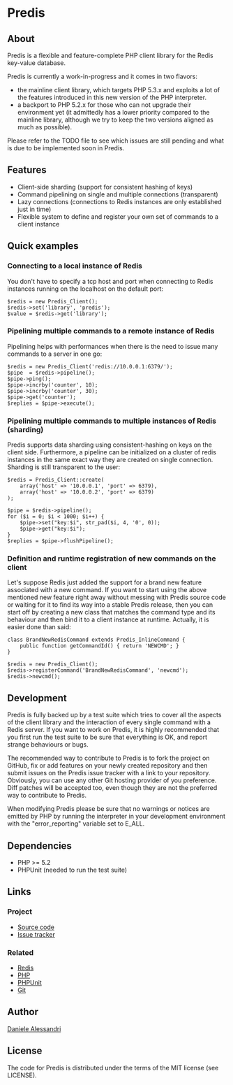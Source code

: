 # Predis #

## About ##

Predis is a flexible and feature-complete PHP client library for the Redis key-value 
database.

Predis is currently a work-in-progress and it comes in two flavors:

 - the mainline client library, which targets PHP 5.3.x and exploits a lot of the 
   features introduced in this new version of the PHP interpreter.
 - a backport to PHP 5.2.x for those who can not upgrade their environment yet 
   (it admittedly has a lower priority compared to the mainline library, although we 
   try to keep the two versions aligned as much as possible).

Please refer to the TODO file to see which issues are still pending and what is due 
to be implemented soon in Predis.


## Features ##

- Client-side sharding (support for consistent hashing of keys)
- Command pipelining on single and multiple connections (transparent)
- Lazy connections (connections to Redis instances are only established just in time)
- Flexible system to define and register your own set of commands to a client instance


## Quick examples ##

### Connecting to a local instance of Redis ###

You don't have to specify a tcp host and port when connecting to Redis instances 
running on the localhost on the default port:

    $redis = new Predis_Client();
    $redis->set('library', 'predis');
    $value = $redis->get('library');


### Pipelining multiple commands to a remote instance of Redis ##

Pipelining helps with performances when there is the need to issue many commands 
to a server in one go:

    $redis = new Predis_Client('redis://10.0.0.1:6379/');
    $pipe  = $redis->pipeline();
    $pipe->ping();
    $pipe->incrby('counter', 10);
    $pipe->incrby('counter', 30);
    $pipe->get('counter');
    $replies = $pipe->execute();


### Pipelining multiple commands to multiple instances of Redis (sharding) ##

Predis supports data sharding using consistent-hashing on keys on the client side. 
Furthermore, a pipeline can be initialized on a cluster of redis instances in the 
same exact way they are created on single connection. Sharding is still transparent 
to the user:

    $redis = Predis_Client::create(
        array('host' => '10.0.0.1', 'port' => 6379),
        array('host' => '10.0.0.2', 'port' => 6379)
    );

    $pipe = $redis->pipeline();
    for ($i = 0; $i < 1000; $i++) {
        $pipe->set("key:$i", str_pad($i, 4, '0', 0));
        $pipe->get("key:$i");
    }
    $replies = $pipe->flushPipeline();


### Definition and runtime registration of new commands on the client ###

Let's suppose Redis just added the support for a brand new feature associated 
with a new command. If you want to start using the above mentioned new feature 
right away without messing with Predis source code or waiting for it to find 
its way into a stable Predis release, then you can start off by creating a new 
class that matches the command type and its behaviour and then bind it to a 
client instance at runtime. Actually, it is easier done than said:

    class BrandNewRedisCommand extends Predis_InlineCommand {
        public function getCommandId() { return 'NEWCMD'; }
    }

    $redis = new Predis_Client();
    $redis->registerCommand('BrandNewRedisCommand', 'newcmd');
    $redis->newcmd();


## Development ##

Predis is fully backed up by a test suite which tries to cover all the aspects of the 
client library and the interaction of every single command with a Redis server. If you 
want to work on Predis, it is highly recommended that you first run the test suite to 
be sure that everything is OK, and report strange behaviours or bugs.

The recommended way to contribute to Predis is to fork the project on GitHub, fix or 
add features on your newly created repository and then submit issues on the Predis 
issue tracker with a link to your repository. Obviously, you can use any other Git 
hosting provider of you preference. Diff patches will be accepted too, even though 
they are not the preferred way to contribute to Predis.

When modifying Predis please be sure that no warnings or notices are emitted by PHP 
by running the interpreter in your development environment with the "error_reporting"
variable set to E_ALL.


## Dependencies ##

- PHP >= 5.2
- PHPUnit (needed to run the test suite)

## Links ##

### Project ###
- [Source code](http://github.com/nrk/predis/)
- [Issue tracker](http://github.com/nrk/predis/issues)

### Related ###
- [Redis](http://code.google.com/p/redis/)
- [PHP](http://php.net/)
- [PHPUnit](http://www.phpunit.de/)
- [Git](http://git-scm.com/)

## Author ##

[Daniele Alessandri](mailto:suppakilla@gmail.com)


## License ##

The code for Predis is distributed under the terms of the MIT license (see LICENSE).
